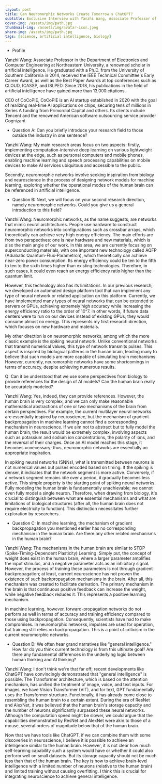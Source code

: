 ```yaml
---
layout: post
title: Can Neuromorphic Networks Create Tomorrow's ChatGPT?
subtitle: Exclusive Interview with Yanzhi Wang, Associate Professor of Northeastern University and CoCoPIE CEO
cover-img: /assets/img/path.jpg
thumbnail-img: /assets/img/avatar-icon.jpeg
share-img: /assets/img/path.jpg
tags: [science, artificial intelligence, biology]
---
```


* Profile

Yanzhi Wang: Associate Professor in the Department of Electronics and Computer Engineering at Northeastern University, a renowned scholar
in artificial intelligence. He graduated with a Ph.D. from the University of Southern California in 2014, received the IEEE Technical
Committee's Early Career Award, as well as the Best Paper Awards at top conferences such as CLOUD, ICASSP, and ISLPED. Since 2018,
his publications in the field of artificial intelligence have gained more than 13,000 citations.

CEO of CoCoPIE, CoCoPIE is an AI startup established in 2020 with the goal of realizing real-time AI applications on chips, 
securing tens of millions in Series A funding from Primordial Capital and others. Its clients include Tencent and the renowned 
American software outsourcing service provider Cognizant.

* Question A: Can you briefly introduce your research field to those outside the industry in one sentence?

Yanzhi Wang: My main research areas focus on two aspects: firstly, implementing computation-intensive deep learning on various lightweight
devices at the edge, such as personal computers and mobile phones, enabling machine learning and speech processing capabilities on mobile
devices to make AI services ubiquitous and accessible to the public.

Secondly, neuromorphic networks involve seeking inspiration from biology and neuroscience in the process of designing network models
for machine learning, exploring whether the operational modes of the human brain can be referenced in artificial intelligence.

* Question B: Next, we will focus on your second research direction, namely neuromorphic networks. Could you give us a general introduction
to this field?

Yanzhi Wang: Neuromorphic networks, as the name suggests, are networks that mimic neural architectures. People use hardware to construct
neuromorphic networks into configurations such as crossbar arrays, which theoretically can achieve very high energy efficiency. The main
efforts are from two perspectives: one is new hardware and new materials, which is also the main angle of our work. In this area, we are
currently focusing on superconducting materials, with one important new technology called AQFP (Adiabatic Quantum-Flux-Parametron), which
theoretically can achieve near-zero power consumption. Its energy efficiency could be ten to the fifth to ten to the sixth times higher than
existing technologies. Therefore, in such cases, it could even reach an energy efficiency ratio higher than the quantum limit.

However, this technology also has its limitations. In our previous research, we developed an automated design platform tool that can
implement any type of neural network or related application on this platform. Currently, we have implemented many types of neural networks
that can be extended to servers or GPUs, achieving extremely high accuracy while increasing the energy efficiency ratio to the order of 10^7.
In other words, if future data centers were to run on our devices instead of existing GPUs, they would consume almost no energy.
This represents my first research direction, which focuses on new hardware and materials.

My other direction is on neuromorphic networks, among which the more classic example is the spiking neural network. Unlike conventional
networks that transmit numerical values, this type of network transmits pulses. This aspect is inspired by biological patterns in the human
brain, leading many to believe that such models are more capable of simulating brain mechanisms. However, currently, neuromorphic networks
have some shortcomings in terms of accuracy, despite achieving numerous results.

Q: Can it be understood that we use some perspectives from biology to provide references for the design of AI models? Can the human brain
really be accurately modeled?

Yanzhi Wang: Yes, indeed, they can provide references. However, the human brain is very complex, and we can only make reasonable mathematical
abstractions of one or two mechanisms of the brain from certain perspectives. For example, the current multilayer neural networks are
essentially inspired by neuroscience, but the mechanism of gradient backpropagation in machine learning cannot find a corresponding mechanism
in neuroscience. If we aim not to abstract but to fully model the human brain, the result would be extremely complex, involving aspects such
as potassium and sodium ion concentrations, the polarity of ions, and the reversal of their charges. Once an AI model reaches this stage, it
becomes unnecessary; thus, neuromorphic networks are essentially an appropriate inspiration.

In spiking neural networks (SNNs), what is transmitted between neurons is not numerical values but pulses encoded based on
timing. If the spiking is denser, it indicates that the network segment is more active. Conversely, if a network segment remains idle over
a period, it gradually becomes less active. This simple property is the starting point of spiking neural networks. Fully modeling the human
brain is fundamentally unachievable; we cannot even fully model a single neuron. Therefore, when drawing from biology, it's crucial to
distinguish between what are essential mechanisms and what are limitations of biological structures (after all, the human brain does not
require electricity to function). This distinction necessitates further exploration by researchers.

* Question C: In machine learning, the mechanism of gradient backpropagation you mentioned earlier has no corresponding mechanism in the
human brain. Are there any other related mechanisms in the human brain?

Yanzhi Wang: The mechanisms in the human brain are similar to STDP (Spike-Timing-Dependent Plasticity) Learning. Simply put, the concept
of weight does exist in the human brain, where a larger parameter amplifies the input stimulus, and a negative parameter acts as an
inhibitory signal. However, the process of training these parameters is not through gradient backpropagation; at least, current neuroscience
has not proven the existence of such backpropagation mechanisms in the brain. After all, this mechanism was created to facilitate derivation.
The primary mechanism in the brain is that continuous positive feedback can increase the weight, while negative feedback reduces it.
This represents a positive learning mechanism.

In machine learning, however, forward-propagation networks do not perform as well in terms of accuracy and training efficiency compared to
those using backpropagation. Consequently, scientists have had to make compromises. In neuromorphic networks, impulses are used for operation,
but training still relies on backpropagation. This is a point of criticism in the current neuromorphic networks.

* Question D: We often hear grand narratives like "general intelligence." How far do you think current technology is from this ultimate goal?
Are there any fundamental differences in the underlying logic between human thinking and AI thinking?

Yanzhi Wang: I don't think we're that far off; recent developments like ChatGPT have convincingly demonstrated that "general intelligence"
is possible. The Transformer architecture, which is based on the attention mechanism, has unified the treatment of image, voice, and text
inputs. For images, we have Vision Transformer (ViT), and for text, GPT fundamentally uses the Transformer structure. Functionally, it has
already come close to resembling the human brain to a certain extent. During the era of ResNet and AlexNet, it was believed that the human
brain's storage capacity and the number of neurons significantly surpassed these neural networks. Although the computation speed might be
slower, we could argue that the capabilities demonstrated by ResNet and AlexNet were akin to those of a mouse, several orders of magnitude
below that of the human brain.

Now that we have tools like ChatGPT, if we can combine them with some discoveries in neuroscience, I believe it is possible to achieve an
intelligence similar to the human brain. However, it is not clear how much self-learning capability such a system would have or whether it
could also perform well on small datasets. But its storage capacity should not be much less than that of the human brain. The key is how to
achieve brain-level intelligence with a limited number of neurons (relative to the human brain) and limited training without causing
overfitting. I think this is crucial for integrating neuroscience to achieve general intelligence.
